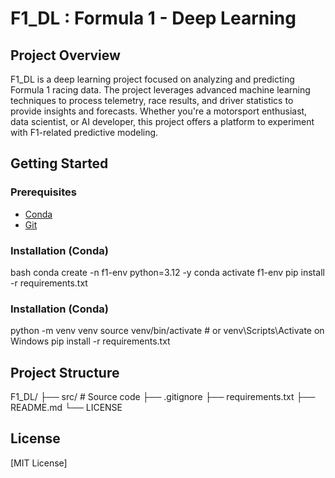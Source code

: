 # F1_DL : Formula 1 - Deep Learning

## Project Overview
F1_DL is a deep learning project focused on analyzing and predicting Formula 1 racing data. The project leverages advanced machine learning techniques to process telemetry, race results, and driver statistics to provide insights and forecasts. Whether you're a motorsport enthusiast, data scientist, or AI developer, this project offers a platform to experiment with F1-related predictive modeling.


## Getting Started

### Prerequisites
- [Conda](https://docs.conda.io/en/latest/)
- [Git](https://git-scm.com/)

### Installation (Conda)
bash
conda create -n f1-env python=3.12 -y
conda activate f1-env
pip install -r requirements.txt

### Installation (Conda)
python -m venv venv
source venv/bin/activate    # or venv\Scripts\Activate on Windows
pip install -r requirements.txt


## Project Structure
F1_DL/
├── src/                # Source code
├── .gitignore
├── requirements.txt
├── README.md
└── LICENSE

## License
[MIT License]
